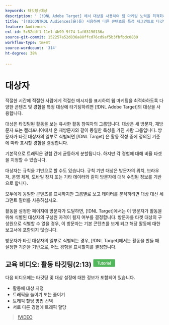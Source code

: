 ```yaml
---
keywords: 타깃팅;대상
description: ' [!DNL Adobe Target] 에서 대상을 사용하여 웹 마케팅 노력을 최적화하기 위해 다양한 콘텐츠 및 경험을 특정 대상으로 타깃팅하는 방법에 대해 알아봅니다.'
title: '[!UICONTROL Audiences]을(를) 사용하여 다른 콘텐츠를 특정 세그먼트로 타깃팅하려면 어떻게 해야 합니까?'
feature: Audiences
exl-id: 5c52ddf1-11e1-4b99-9f74-1af03190136a
source-git-commit: 152257a52d836a88ffcd76cd9af5b3fbfbdc0839
workflow-type: tm+mt
source-wordcount: '314'
ht-degree: 38%

---
```


# 대상자

적절한 시간에 적절한 사람에게 적절한 메시지를 표시하여 웹 마케팅을 최적화하도록 다양한 콘텐츠 및 경험을 특정 대상에 타기팅하려면 [!DNL Adobe Target]의 대상을 사용합니다.

대상은 타깃팅된 활동을 보는 유사한 활동 참여자의 그룹입니다. 대상은 새 방문자, 재방문자 또는 캘리포니아에서 온 재방문자와 같이 동일한 특성을 가진 사람 그룹입니다. 방문자가 타깃 대상자의 일부로 식별되면 [!DNL Target] 은 활동 작성 중에 정의된 기준에 따라 표시할 경험을 결정합니다.

기본적으로 트래픽은 경험 간에 균등하게 분할됩니다. 하지만 각 경험에 대해 비율 타겟을 지정할 수 있습니다.

대상자는 규칙을 기반으로 할 수도 있습니다. 규칙 기반 대상은 방문자의 위치, 브라우저, 운영 체제, 모바일 장치 또는 기타 데이터와 같이 방문자에 대해 수집된 정보를 기반으로 합니다.

모두에게 동일한 콘텐츠를 표시하지만 그룹별로 보고 데이터를 분석하려면 대상 대신 세그먼트 필터를 사용하십시오.

활동을 설정한 페이지에 방문자가 도달하면, [!DNL Target]에서는 이 방문자가 활동을 위해 식별된 대상자의 구성원 자격이 될지 여부를 결정합니다. 방문자를 타겟 대상의 구성원으로 식별할 수 없을 경우, 이 방문자는 기본 콘텐츠를 보게 되고 해당 활동에 대한 보고서에 포함되지 않습니다.

방문자가 타깃 대상자의 일부로 식별되는 경우, [!DNL Target]에서는 활동을 만들 때 설정한 기준을 기반으로, 어느 경험을 표시할지를 결정합니다.

## 교육 비디오: 활동 타깃팅(2:13) ![튜토리얼 배지](/help/main/assets/tutorial.png)

다음 비디오에는 타깃팅 및 대상 설정에 대한 정보가 포함되어 있습니다.

* 활동에 대상 지정
* 트래픽을 늘이기 또는 줄이기
* 트래픽 할당 방법 선택
* 서로 다른 경험에 트래픽 할당

>[!VIDEO](https://video.tv.adobe.com/v/17385)
